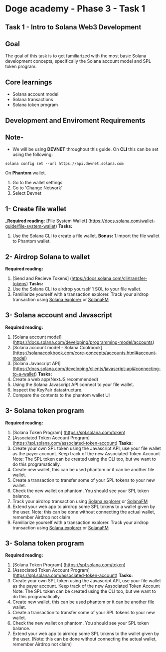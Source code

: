 # Doge academy -  Phase 3 - Task 1

## Task 1 - Intro to Solana Web3 Development

## Goal
The goal of this task is to get familiarized with the most basic Solana development concepts, specifically the Solana account model and SPL token program.

## Core learnings
- Solana account model
- Solana transactions
- Solana token program

## Development and Enviroment Requirements

## Note-
* We will be using __DEVNET__ throughout this guide.
On __CLI__ this can be set using the following:
```
solana config set --url https://api.devnet.solana.com
```

On __Phantom__ wallet.
1. Go to the wallet settings
2. Go to 'Change Network'
3. Select Devnet


## 1- Create file wallet
___Required reading:__ [File System Wallet] (https://docs.solana.com/wallet-guide/file-system-wallet)
__Tasks:__
1. Use the Solana CLI to create a file wallet.
__Bonus:__
1.Import the file wallet to Phantom wallet.
 
## 2- Airdrop Solana to wallet
__Required reading:__
1. [Send and Recieve Tokens] (https://docs.solana.com/cli/transfer-tokens)
__Tasks:__ 
1. Use the Solana CLI to airdrop yourself 1 SOL to your file wallet.
2. Familiarize yourself with a transaction explorer. Track your airdrop transaction using [Solana explorer](https://explorer.solana.com/) or [SolanaFM](https://solana.fm/)

## 3- Solana account and Javascript
__Required reading:__
 1. [Solana account model] (https://docs.solana.com/developing/programming-model/accounts)
 2. [Solana account model - Solana Cookbook] (https://solanacookbook.com/core-concepts/accounts.html#account-model)
 3. [Solana Javascript API] (https://docs.solana.com/developing/clients/javascript-api#connecting-to-a-wallet)
 __Tasks:__
 1. Create a web app(NextJS recommended)
 2. Using the Solana Javascript API connect to your file wallet.
 3. Inspect the KeyPair datastructure.
 4. Compare the contents to the phantom wallet UI

 ## 3- Solana token program
__Required reading:__
 1. [Solana Token Program] (https://spl.solana.com/token)
 2. [Associated Token Account Program] (https://spl.solana.com/associated-token-account)
 __Tasks:__
 1. Create your own SPL token using the Javascript API, use your file wallet as the payer account. Keep track of the new Associated Token Account
 Note: The SPL token can be created using the CLI too, but we want to do this programatically.
 2. Create new wallet, this can be used phantom or it can be another file wallet.
 2. Create a transaction to transfer some of your SPL tokens to your new wallet.
 3. Check the new wallet on phantom. You should see your SPL token balance.
 4. Track your airdrop transaction using [Solana explorer](https://explorer.solana.com/) or [SolanaFM](https://solana.fm/)
 5. Extend your web app to airdrop some SPL tokens to a wallet given by the user. 
 Note: this can be done without connecting the actual wallet, remember Airdrop not claim
 6. Familiarize yourself with a transaction explorer. Track your airdrop transaction using [Solana explorer](https://explorer.solana.com/) or [SolanaFM](https://solana.fm/)

 ## 3- Solana token program
__Required reading:__
 1. [Solana Token Program] (https://spl.solana.com/token)
 2. [Associated Token Account Program] (https://spl.solana.com/associated-token-account)
 __Tasks:__
 1. Create your own SPL token using the Javascript API, use your file wallet as the payer account. Keep track of the new Associated Token Account
 Note: The SPL token can be created using the CLI too, but we want to do this programatically.
 2. Create new wallet, this can be used phantom or it can be another file wallet.
 2. Create a transaction to transfer some of your SPL tokens to your new wallet.
 3. Check the new wallet on phantom. You should see your SPL token balance.
 4. Extend your web app to airdrop some SPL tokens to the wallet given by the user. (Note: this can be done without connecting the actual wallet, remember Airdrop not claim)
 

